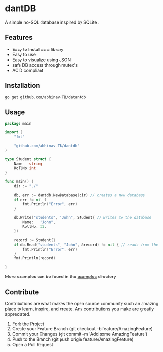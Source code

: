 # dantDB 
A simple no-SQL database inspired by SQLite . 


## Features
- Easy to Install as a library
- Easy to use
- Easy to visualize using JSON
- safe DB access through mutex's
- ACID compliant 


## Installation

 ```sh
 go get github.com/abhinav-TB/datantdb
 ```

## Usage

```go
package main

import (
	"fmt"

	"github.com/abhinav-TB/dantdb"
)

type Student struct {
	Name   string
	RollNo int
}

func main() {
	dir := "./"

	db, err := dantdb.NewDatabase(dir) // creates a new database
	if err != nil {
		fmt.Println("Error", err)
	}

	db.Write("students", "John", Student{ // writes to the database
		Name:   "John",
		RollNo: 21,
	})

	record := Student{}
	if db.Read("students", "John", &record) != nil { // reads from the database
		fmt.Println("Error", err)
	}
	fmt.Println(record)

}
```
More examples can be found in the [examples](https://github.com/abhinav-TB/datantdb/tree/master/examples) directory

## Contribute

Contributions are what makes the open source community such an amazing place to learn, inspire, and create. Any contributions you make are greatly appreciated.

 1. Fork the Project
 2.  Create your Feature Branch (git checkout -b feature/AmazingFeature)
 3. Commit your Changes (git commit -m 'Add some AmazingFeature')
 4.  Push to the Branch (git push origin feature/AmazingFeature)
 5. Open a Pull Request

  
